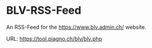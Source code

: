 # BLV-RSS-Feed

An RSS-Feed for the https://www.blv.admin.ch/ website.

URL: https://tool.piagno.ch/blv/blv.php
